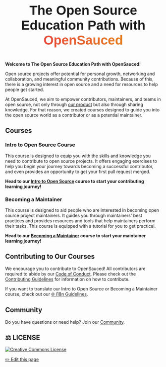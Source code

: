 <div style="text-align: center; padding: 20px;">
    <h1 style="font-size: 3em; font-family: 'Arial', sans-serif; font-weight: bold; margin: 10px 0;">
       The Open Source Education Path with
 <span style="background: linear-gradient(to right, #e74c3c, #e67e22); -webkit-background-clip: text; color: transparent;">
            OpenSauced
        </span></h1>
</div>

**Welcome to The Open Source Education Path with OpenSauced!**

Open source projects offer potential for personal growth, networking and collaboration, and meaningful community contributions. Because of this, there is a growing interest in open source and a need for resources to help people get started.

At OpenSauced, we aim to empower contributors, maintainers, and teams in open source, not only through [our product](https://opensauced.pizza/) but also through sharing knowledge. For that reason, we created courses designed to guide you into the open source world as a contributor or as a potential maintainer.

## Courses

### Intro to Open Source Course

This course is designed to equip you with the skills and knowledge you need to contribute to open source projects. It offers engaging exercises to help you begin your journey towards becoming a successful contributor, and even provides an opportunity to get your first pull request merged.

**Head to our [Intro to Open Source](./intro-to-oss/README.md) course to start your contributing learning journey!**

### Becoming a Maintainer

This course is designed to aid people who are interested in becoming open source project maintainers. It guides you through maintainers' best practices and provides resources and tools that help maintainers perform their tasks. This course is equipped with a tutorial for you to get practical.

**Head to our [Becoming a Maintainer](./becoming-a-maintainer/README.md) course to start your maintainer learning journey!**

## Contributing to Our Courses

We encourage you to contribute to OpenSauced! All contributors are required to abide by our [Code of Conduct](https://github.com/open-sauced/.github/blob/main/CODE_OF_CONDUCT.md). Please check out the [Contributing Guidelines](https://github.com/open-sauced/intro/blob/main/contributing/CONTRIBUTING.md) for information on how to contribute.

If you want to translate our Intro to Open Source or Becoming a Maintainer course, check out our [🌐 i18n Guidelines](https://github.com/open-sauced/intro/blob/main/contributing/i18n-guidelines.md).

## Community

Do you have questions or need help? Join our [Community](https://github.com/orgs/open-sauced/discussions).

## ⚖️ LICENSE

[![Creative Commons License](https://i.creativecommons.org/l/by/4.0/88x31.png)](https://creativecommons.org/licenses/by/4.0/)

<footer>
  <a href="https://github.com/open-sauced/intro/blob/main/docs/README.md">✏️ Edit this page</a>
</footer>

